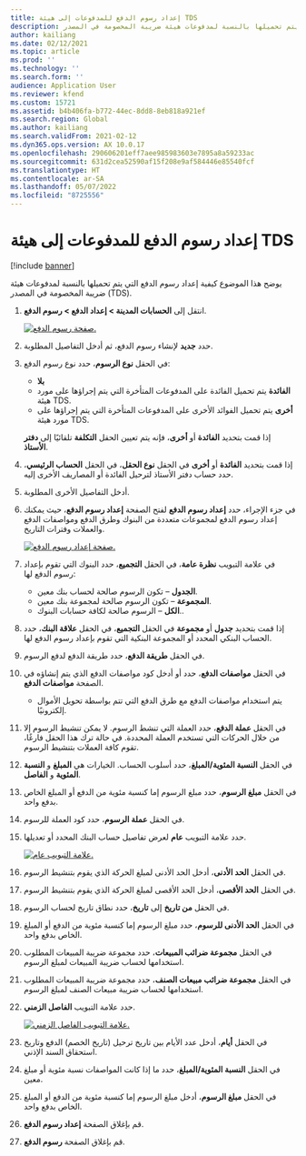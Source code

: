 ```yaml
---
title: إعداد رسوم الدفع للمدفوعات إلى هيئة TDS
description: يوضح هذا الموضوع كيفية إعداد رسوم الدفع التي يتم تحميلها بالنسبة لمدفوعات هيئة ضريبة المخصومة في المصدر (TDS).
author: kailiang
ms.date: 02/12/2021
ms.topic: article
ms.prod: ''
ms.technology: ''
ms.search.form: ''
audience: Application User
ms.reviewer: kfend
ms.custom: 15721
ms.assetid: b4b406fa-b772-44ec-8dd8-8eb818a921ef
ms.search.region: Global
ms.author: kailiang
ms.search.validFrom: 2021-02-12
ms.dyn365.ops.version: AX 10.0.17
ms.openlocfilehash: 290606201eff7aee985983603e7895a8a59233ac
ms.sourcegitcommit: 631d2cea52590af15f208e9af584446e85540fcf
ms.translationtype: HT
ms.contentlocale: ar-SA
ms.lasthandoff: 05/07/2022
ms.locfileid: "8725556"
---
```

# <a name="set-up-payment-fees-for-tds-authority-payments"></a>إعداد رسوم الدفع للمدفوعات إلى هيئة TDS

[!include [banner](../includes/banner.md)]

يوضح هذا الموضوع كيفية إعداد رسوم الدفع التي يتم تحميلها بالنسبة لمدفوعات هيئة ضريبة المخصومة في المصدر (TDS).

1. انتقل إلى **الحسابات المدينة \> إعداد الدفع \> رسوم الدفع**.

    [![صفحة رسوم الدفع.](./media/apac-ind-TDS-28.png)](./media/apac-ind-TDS-28.png)

2. حدد **جديد** لإنشاء رسوم الدفع، ثم أدخل التفاصيل المطلوبة.
3. في الحقل **نوع الرسوم**، حدد نوع رسوم الدفع:

    - **بلا**
    - **الفائدة** يتم تحميل الفائدة على المدفوعات المتأخرة التي يتم إجراؤها على مورد هيئة TDS.
    - **أخرى** يتم تحميل الفوائد الأخرى على المدفوعات المتأخرة التي يتم إجراؤها على مورد هيئة TDS.

    إذا قمت بتحديد **الفائدة** أو **أخرى**، فإنه يتم تعيين الحقل **التكلفة** تلقائيًا إلى **دفتر الأستاذ**.

4. إذا قمت بتحديد **الفائدة** أو **أخرى** في الحقل **نوع الحقل**، في الحقل **الحساب الرئيسي**، حدد حساب دفتر الأستاذ لترحيل الفائدة أو المصاريف الأخرى إليه.
5. أدخل التفاصيل الأخرى المطلوبة.
6. في جزء الإجراء، حدد **إعداد رسوم الدفع** لفتح الصفحة **إعداد رسوم الدفع**، حيث يمكنك إعداد رسوم الدفع لمجموعات متعددة من البنوك وطرق الدفع ومواصفات الدفع والعملات وفترات التاريخ.

    [![صفحة إعداد رسوم الدفع.](./media/apac-ind-TDS-21.png)](./media/apac-ind-TDS-21.png)

7. في علامة التبويب **نظرة عامة**، في الحقل **التجميع**، حدد البنوك التي تقوم بإعداد رسوم الدفع لها:

    - **الجدول** – تكون الرسوم صالحة لحساب بنك معين.
    - **المجموعة** – تكون الرسوم صالحة لمجموعة بنك معين.
    - **الكل** – الرسوم صالحة لكافة حسابات البنوك..

8. إذا قمت بتحديد **جدول** أو **مجموعة** في الحقل **التجميع**، في الحقل **علاقة البنك**، حدد الحساب البنكي المحدد أو المجموعة البنكية التي تقوم بإعداد رسوم الدفع لها.
9. في الحقل **طريقة الدفع**، حدد طريقة الدفع لدفع الرسوم.
10. في الحقل **مواصفات الدفع**، حدد أو أدخل كود مواصفات الدفع الذي يتم إنشاؤه في الصفحة **مواصفات الدفع**.
    - يتم استخدام مواصفات الدفع مع طرق الدفع التي تتم بواسطة تحويل الأموال إلكترونيًا.
12. في الحقل **عملة الدفع**، حدد العملة التي تنشط الرسوم. لا يمكن تنشيط الرسوم إلا من خلال الحركات التي تستخدم العملة المحددة. في حالة ترك هذا الحقل فارغًا، تقوم كافة العملات بتنشيط الرسوم.
13. في الحقل **النسبة المئوية/المبلغ**، حدد أسلوب الحساب. الخيارات هي **المبلغ** و **النسبة المئوية** و **الفاصل**.
14. في الحقل **مبلغ الرسوم**، حدد مبلغ الرسوم إما كنسبة مئوية من الدفع أو المبلغ الخاص بدفع واحد.
15. في الحقل **عملة الرسوم**، حدد كود العملة للرسوم.
16. حدد علامة التبويب **عام** لعرض تفاصيل حساب البنك المحدد أو تعديلها.

    [![علامة التبويب عام.](./media/apac-ind-TDS-22.png)](./media/apac-ind-TDS-22.png)

16. في الحقل **الحد الأدنى**، أدخل الحد الأدنى لمبلغ الحركة الذي يقوم بتنشيط الرسوم.
17. في الحقل **الحد الأقصى**، أدخل الحد الأقصى لمبلغ الحركة الذي يقوم بتنشيط الرسوم.
18. في الحقل **من تاريخ** إلى **تاريخ**، حدد نطاق تاريخ لحساب الرسوم.
19. في الحقل **الحد الأدنى للرسوم**، حدد مبلغ الرسوم إما كنسبة مئوية من الدفع أو المبلغ الخاص بدفع واحد.
20. في الحقل **مجموعة ضرائب المبيعات**، حدد مجموعة ضريبة المبيعات المطلوب استخدامها لحساب ضريبة المبيعات لمبلغ الرسوم.
21. في الحقل **مجموعة ضرائب مبيعات الصنف**، حدد مجموعة ضريبة المبيعات المطلوب استخدامها لحساب ضريبة مبيعات الصنف لمبلغ الرسوم.
22. حدد علامة التبويب **الفاصل الزمني**. 

    [![علامة التبويب الفاصل الزمني.](./media/apac-ind-TDS-23.png)](./media/apac-ind-TDS-23.png)

23. في الحقل **أيام**، أدخل عدد الأيام بين تاريخ ترحيل (تاريخ الخصم) الدفع وتاريخ استحقاق السند الإذني.
24. في الحقل **النسبة المئوية/المبلغ**، حدد ما إذا كانت المواصفات نسبة مئوية أو مبلغ معين.
25. في الحقل **مبلغ الرسوم**، أدخل مبلغ الرسوم إما كنسبة مئوية من الدفع أو المبلغ الخاص بدفع واحد.
26. قم بإغلاق الصفحة **إعداد رسوم الدفع**.
27. قم بإغلاق الصفحة **رسوم الدفع**.
